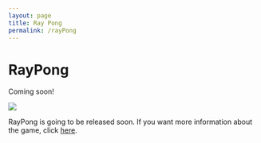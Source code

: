 ```yaml
---
layout: page
title: Ray Pong
permalink: /rayPong
---
```


# RayPong

Coming soon!

![ ](https://raythenoob.github.io/website/rayPong/rpscreenshot.png)

RayPong is going to be released soon. If you want more information about the game, click [here](https://raythenoob.github.io/website/rayPong/why).
